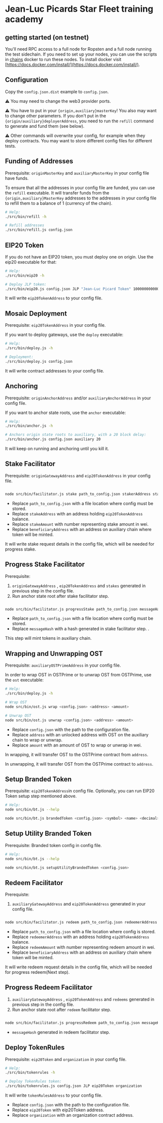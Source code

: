 # Jean-Luc Picards Star Fleet training academy

## getting started (on testnet)

You'll need RPC access to a full node for Ropsten and a full node running the test sidechain.
If you need to set up your nodes, you can use the scripts in [chains](./chains) docker to run these nodes.  To install docker visit [https://docs.docker.com/install/](https://docs.docker.com/install/).

## Configuration

Copy the `config.json.dist` example to `config.json`.

⚠️ You may need to change the web3 provider ports.

⚠️ You have to put in your `{origin,auxiliary}masterKey`!
You also may want to change other parameters.
If you don't put in the `{origin/auxiliary}deployerAddress`, you need to run the `refill` command to generate and fund them (see below).

⚠️ Other commands will overwrite your config, for example when they deploy contracts.
You may want to store different config files for different tests.

## Funding of Addresses

Prerequisite: `originMasterKey` and `auxiliaryMasterKey` in your config file have funds.

To ensure that all the addresses in your config file are funded, you can use the
`refill` executable. It will transfer funds from the `{origin,auxiliary}MasterKey` addresses
to the addresses in your config file to refill them to a balance of 1 (currency of the chain).

```bash
# Help:
./src/bin/refill -h

# Refill addresses
./src/bin/refill.js config.json
```

## EIP20 Token

If you do not have an EIP20 token, you must deploy one on origin.
Use the eip20 executable for that:

```bash
# Help:
./src/bin/eip20 -h

# Deploy JLP token:
./src/bin/eip20.js config.json JLP "Jean-Luc Picard Token" 10000000000000000000000000 18
```

It will write `eip20TokenAddress` to your config file.

## Mosaic Deployment

Prerequisite: `eip20TokenAddress` in your config file.

If you want to deploy gateways, use the `deploy` executable:

```bash
# Help:
./src/bin/deploy.js -h

# Deployment:
./src/bin/deploy.js config.json
```

It will write contract addresses to your config file.

## Anchoring

Prerequisite: `originAnchorAddress` and/or `auxiliaryAnchorAddress` in your config file.

If you want to anchor state roots, use the `anchor` executable:

```bash
# Help:
./src/bin/anchor.js -h

# Anchors origin state roots to auxiliary, with a 20 block delay:
./src/bin/anchor.js config.json auxiliary 20
```

It will keep on running and anchoring until you kill it.

## Stake Facilitator 

Prerequisite: `originGatewayAddress`  and `eip20TokenAddress` in your config file.

```bash

node src/bin/facilitator.js stake path_to_config.json stakerAddress stakeAmount beneficiaryAddress

```

 * Replace `path_to_config.json` with a file location where config must be stored. 
 * Replace `stakeAddress` with an address holding `eip20TokenAddress` balance.
 * Replace `stakeAmount` with number representing stake amount in wei.
 * Replace `beneficiaryAddress` with an address on auxiliary chain where token will be minted. 
 
 It will write stake request details in the config file, which will be needed for progress stake.
 
 

## Progress Stake Facilitator 

Prerequisite:
 1. `originGatewayAddress` , `eip20TokenAddress` and `stakes` generated in previous step in the config file.
 2. Run anchor state root after stake facilitator step.

```bash

node src/bin/facilitator.js progressStake path_to_config.json messageHash

```

* Replace `path_to_config.json` with a file location where config must be stored.
* Replace `messageHash` with a hash generated in stake facilitator step. 
. 
 
 This step will mint tokens in auxiliary chain.

## Wrapping and Unwrapping OST

Prerequisite: `auxiliaryOSTPrimeAddress` in your config file.

In order to wrap OST in OSTPrime or to unwrap OST from OSTPrime, use the `ost` executable:

```bash
# Help:
./src/bin/deploy.js -h

# Wrap OST
node src/bin/ost.js wrap <config.json> <address> <amount>

# Unwrap OST
node src/bin/ost.js unwrap <config.json> <address> <amount>

```

* Replace `config.json` with the path to the configuration file.
* Replace `address` with an unlocked address with OST on the auxiliary chain to wrap or unwrap.
* Replace `amount` with an amount of OST to wrap or unwrap in wei.

In wrapping, it will transfer OST to the OSTPrime contract from `address`.

In unwrapping, it will transfer OST from the OSTPrime contract to `address`.


## Setup Branded Token

Prerequisite: `eip20TokenAddress`in config file. Optionally, you can run EIP20 Token setup step mentioned above. 

```bash
# Help: 
node src/bin/bt.js --help

node src/bin/bt.js brandedToken <config.json> <symbol> <name> <decimal> <conversionRate> <conversionDecimal>

```

## Setup Utility Branded Token

Prerequisite: Branded token config in config file.

```bash
# Help: 
node src/bin/bt.js --help

node src/bin/bt.js setupUtilityBrandedToken <config.json>

```

 
 ## Redeem Facilitator 
 
 Prerequiste: 
 1. `auxiliaryGatewayAddress` and `eip20TokenAddress` generated in your config file.
 
 ```bash
 
 node src/bin/facilitator.js redeem path_to_config.json redeemerAddress redeemAmount beneficiaryAddress
 
 ```
 
  * Replace `path_to_config.json` with a file location where config is stored. 
  * Replace `redeemerAddress` with an address holding `eip20TokenAddress` balance.
  * Replace `redeemAmount` with number representing redeem amount in wei.
  * Replace `beneficiaryAddress` with an address on auxiliary chain where token will be minted. 

 It will write redeem request details in the config file, which will be needed for progress redeem(Next step).
 
 ## Progress Redeem Facilitator 
 
 1. `auxiliaryGatewayAddress` , `eip20TokenAddress` and `redeems` generated in previous step in the config file.
 2. Run anchor state root after `redeem` facilitator step.

```bash

node src/bin/facilitator.js progressRedeem path_to_config.json messageHash

```

  * `messageHash` generated in redeem facilitator step.
  
 ## Deploy TokenRules
 
 Prerequisite: `eip20Token` and `organization` in your config file.
 
 ```bash
 # Help:
 ./src/bin/tokenrules -h
 
 # Deploy TokenRules token:
 ./src/bin/tokenrules.js config.json JLP eip20Token organization
 ```
 
 It will write `tokenRulesAddress` to your config file.
 
 * Replace `config.json` with the path to the configuration file.
 * Replace `eip20Token` with eip20Token address.
 * Replace `organization` with an organization contract address. 
